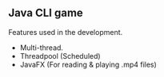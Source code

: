 ## Java CLI game

Features used in the development.
- Multi-thread.
- Threadpool (Scheduled)
- JavaFX (For reading & playing .mp4 files) 
